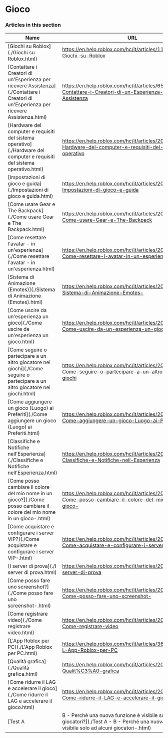 # Gioco  
### Articles in this section
Name|URL
-|-
[Giochi su Roblox](./Giochi su Roblox.html) |https://en.help.roblox.com/hc/it/articles/115004734603-Giochi-su-Roblox
[Contattare i Creatori di un'Esperienza per ricevere Assistenza](./Contattare i Creatori di un'Esperienza per ricevere Assistenza.html) |https://en.help.roblox.com/hc/it/articles/6566665691924-Contattare-i-Creatori-di-un-Esperienza-per-ricevere-Assistenza
[Hardware del computer e requisiti del sistema operativo](./Hardware del computer e requisiti del sistema operativo.html) |https://en.help.roblox.com/hc/it/articles/203312800-Hardware-del-computer-e-requisiti-del-sistema-operativo
[Impostazioni di gioco e guida](./Impostazioni di gioco e guida.html) |https://en.help.roblox.com/hc/it/articles/203314230-Impostazioni-di-gioco-e-guida
[Come usare Gear e The Backpack](./Come usare Gear e The Backpack.html) |https://en.help.roblox.com/hc/it/articles/203314280-Come-usare-Gear-e-The-Backpack
[Come resettare l'avatar - in un'esperienza](./Come resettare l'avatar - in un'esperienza.html) |https://en.help.roblox.com/hc/it/articles/203314290-Come-resettare-l-avatar-in-un-esperienza
[Sistema di Animazione (Emotes)](./Sistema di Animazione (Emotes).html) |https://en.help.roblox.com/hc/it/articles/203314300-Sistema-di-Animazione-Emotes-
[Come uscire da un'esperienza un gioco](./Come uscire da un'esperienza un gioco.html) |https://en.help.roblox.com/hc/it/articles/203314240-Come-uscire-da-un-esperienza-un-gioco
[Come seguire o partecipare a un altro giocatore nei giochi](./Come seguire o partecipare a un altro giocatore nei giochi.html) |https://en.help.roblox.com/hc/it/articles/203314220-Come-seguire-o-partecipare-a-un-altro-giocatore-nei-giochi
[Come aggiungere un gioco (Luogo) ai Preferiti](./Come aggiungere un gioco (Luogo) ai Preferiti.html) |https://en.help.roblox.com/hc/it/articles/203313670-Come-aggiungere-un-gioco-Luogo-ai-Preferiti-
[Classifiche e Notifiche nell'Esperienza](./Classifiche e Notifiche nell'Esperienza.html) |https://en.help.roblox.com/hc/it/articles/204343250-Classifiche-e-Notifiche-nell-Esperienza
[Come posso cambiare il colore del mio nome in un gioco?](./Come posso cambiare il colore del mio nome in un gioco-.html) |https://en.help.roblox.com/hc/it/articles/203314200-Come-posso-cambiare-il-colore-del-mio-nome-in-un-gioco-
[Come acquistare e configurare i server VIP?](./Come acquistare e configurare i server VIP-.html) |https://en.help.roblox.com/hc/it/articles/205345050-Come-acquistare-e-configurare-i-server-VIP-
[I server di prova](./I server di prova.html) |https://en.help.roblox.com/hc/it/articles/203314170-I-server-di-prova
[Come posso fare uno screenshot?](./Come posso fare uno screenshot-.html) |https://en.help.roblox.com/hc/it/articles/203314160-Come-posso-fare-uno-screenshot-
[Come registrare video](./Come registrare video.html) |https://en.help.roblox.com/hc/it/articles/203314190-Come-registrare-video
[L'App Roblox per PC](./L'App Roblox per PC.html) |https://en.help.roblox.com/hc/it/articles/360054053812-L-App-Roblox-per-PC
[Qualità grafica](./Qualità grafica.html) |https://en.help.roblox.com/hc/it/articles/203314310-Qualit%C3%A0-grafica
[Come ridurre il LAG e accelerare il gioco](./Come ridurre il LAG e accelerare il gioco.html) |https://en.help.roblox.com/hc/it/articles/203314150-Come-ridurre-il-LAG-e-accelerare-il-gioco
[Test A | B - Perché una nuova funzione è visibile solo ad alcuni giocatori?](./Test A - B - Perché una nuova funzione è visibile solo ad alcuni giocatori-.html) |https://en.help.roblox.com/hc/it/articles/203312530-Test-A-B-Perch%C3%A9-una-nuova-funzione-%C3%A8-visibile-solo-ad-alcuni-giocatori-